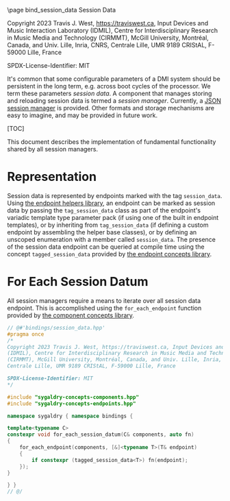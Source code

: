 \page bind_session_data Session Data

Copyright 2023 Travis J. West, https://traviswest.ca, Input Devices and Music Interaction Laboratory
(IDMIL), Centre for Interdisciplinary Research in Music Media and Technology
(CIRMMT), McGill University, Montréal, Canada, and Univ. Lille, Inria, CNRS,
Centrale Lille, UMR 9189 CRIStAL, F-59000 Lille, France

SPDX-License-Identifier: MIT

It's common that some configurable parameters of a DMI system should be
persistent in the long term, e.g. across boot cycles of the processor. We term
these parameters *session data*. A component that manages storing and reloading
session data is termed a *session manager*. Currently, a
[JSON session manager](bindings/rapidjson.lili.md) is provided. Other formats
and storage mechanisms are easy to imagine, and may be provided in future work.

[TOC]

This document describes the implementation of fundamental functionality shared
by all session managers.

# Representation

Session data is represented by endpoints marked with the tag `session_data`.
Using [the endpoint helpers library](helpers/endpoints.lili.md), an endpoint
can be marked as session data by passing the `tag_session_data` class as part
of the endpoint's variadic template type parameter pack (if using one of the
built in endpoint templates), or by inheriting from `tag_session_data` (if
defining a custom endpoint by assembling the helper base classes), or by
defining an unscoped enumeration with a member called `session_data`. The
presence of the session data endpoint can be queried at compile time using the
concept `tagged_session_data` provided by
[the endpoint concepts library](concepts/endpoints.lili.md).

# For Each Session Datum

All session managers require a means to iterate over all session data endpoint.
This is accomplished using the `for_each_endpoint` function provided by
[the component concepts library](concepts/components.lili.md).

```cpp
// @#'bindings/session_data.hpp'
#pragma once
/*
Copyright 2023 Travis J. West, https://traviswest.ca, Input Devices and Music Interaction Laboratory
(IDMIL), Centre for Interdisciplinary Research in Music Media and Technology
(CIRMMT), McGill University, Montréal, Canada, and Univ. Lille, Inria, CNRS,
Centrale Lille, UMR 9189 CRIStAL, F-59000 Lille, France

SPDX-License-Identifier: MIT
*/

#include "sygaldry-concepts-components.hpp"
#include "sygaldry-concepts-endpoints.hpp"

namespace sygaldry { namespace bindings {

template<typename C>
constexpr void for_each_session_datum(C& components, auto fn)
{
    for_each_endpoint(components, [&]<typename T>(T& endpoint)
    {
        if constexpr (tagged_session_data<T>) fn(endpoint);
    });
}

} }
// @/
```
